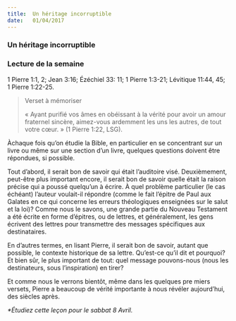 ```yaml
---
title:  Un héritage incorruptible 
date:   01/04/2017
---
```


### Un héritage incorruptible 

### Lecture de la semaine
1 Pierre 1:1, 2; Jean 3:16; Ézéchiel 33: 11; 1 Pierre 1:3-21; Lévitique 11:44, 45; 1 Pierre 1:22-25. 

> <p>Verset à mémoriser</p>
> « Ayant purifié vos âmes en obéissant à la vérité pour avoir un amour fraternel sincère, aimez-vous ardemment les uns les autres, de tout votre cœur. » (1 Pierre  1:22, LSG). 

Àchaque fois qu’on étudie la Bible, en particulier en se concentrant sur un livre ou même sur une section d’un livre, quelques questions doivent être répondues, si possible. 

Tout d’abord, il serait bon de savoir qui était l’auditoire visé. Deuxièmement, peut-être plus important encore, il serait bon de savoir quelle était la raison précise qui a poussé quelqu’un à écrire. À quel problème particulier (le cas échéant) l’auteur voulait-il répondre (comme le fait l’épitre de Paul aux Galates en ce qui concerne les erreurs théologiques enseignées sur le salut et la loi)? Comme nous le savons, une grande partie du Nouveau Testament a été écrite en forme d’épitres, ou de lettres, et généralement, les gens écrivent des lettres pour transmettre des messages spécifiques aux destinataires. 

En d’autres termes, en lisant Pierre, il serait bon de savoir, autant que possible, le contexte historique de sa lettre. Qu’est-ce qu’il dit et pourquoi? Et bien sûr, le plus important de tout: quel message pouvons-nous (nous les destinateurs, sous l’inspiration) en tirer? 

Et comme nous le verrons bientôt, même dans les quelques pre miers versets, Pierre  a beaucoup de vérité importante à nous révéler aujourd’hui, des siècles après. 

_*Étudiez cette leçon pour le sabbat 8 Avril._ 
